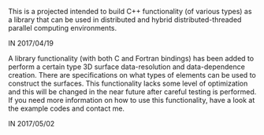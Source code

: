 This is a projected intended to build C++ functionality (of various types)
as a library that can be used in distributed and hybrid distributed-threaded
parallel computing environments.

IN 2017/04/19


A library functionality (with both C and Fortran bindings) has been added to
perform a certain type 3D surface data-resolution and data-dependence creation.
There are specifications on what types of elements can be used to construct
the surfaces. This functionality lacks some level of optimization and this will
be changed in the near future after careful testing is performed. If you need
more information on how to use this functionality, have a look at the example
codes and contact me.

IN 2017/05/02
